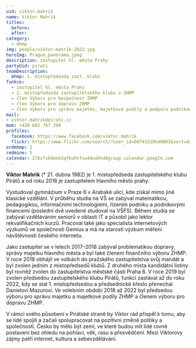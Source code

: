```yaml
---
uid: viktor.mahrik
name: Viktor Mahrik
titles:
  before: 
  after:
category:          
  - mhmp
img: people/viktor-mahrik-2022.jpg
heroImg: Prague_panorama.jpeg
description: zastupitel hl. města Prahy
partyUid: pirati
teamDescription:
  mhmp: 1. místopředseda zast. klubu
funkce: 
  - zastupitel hl. města Prahy
  - 1. místopředseda zastupitelského klubu v ZHMP
  - člen Výboru pro bezpečnost ZHMP
  - člen Výboru pro dopravu ZHMP
  - člen Výboru pro správu majetku, majetkové podíly a podporu podnikání ZHMP
mail:
- viktor.mahrik@pirati.cz
mob: +420 602 767 298
profiles:
  facebook: https://www.facebook.com/viktor.mahrik
  flickr: https://www.flickr.com/search/?user_id=68741528%40N03&sort=date-taken-desc&text=viktor%20mahrik&view_all=1
ordmhmp: 2
redmine: 5
calendar: 2l6sfsk9eeb3qfkuhtfuu44od4%40group.calendar.google.com
---
```


**Viktor Mahrik** (* 21. dubna 1982) je 1. místopředseda zastupitelského klubu Pirátů a od roku 2018 je zastupitelem hlavního město prahy.

Vystudoval gymnázium v Praze 6 v Arabské ulici, kde získal mimo jiné klasické vzdělání. V průběhu studia na VŠ se zabýval matematikou, pedagogikou, informačními technologiemi, řízením podniku a podnikovými financemi (poslední dvě uvedené studoval na VŠFS). Během studia se zabýval vzděláváním seniorů v oblasti IT a působil jako lektor rekvalifikačních kurzů. Pracoval také jako specialista internetových výzkumů ve společnosti Gemius a má na starosti výzkum měření návštěvnosti českého internetu.

Jako zastupitel se v letech 2017–2018 zabýval problematikou dopravy, správy majetku hlavního města a byl také členem finančního výboru ZHMP. V roce 2018 obhájil ve volbách do pražského zastupitelstva svůj mandát a byl zvolen jedním z místopředsedů klubů. Z druhého místa kandidátní listiny byl rovněž zvolen do zastupitelstva městské části Praha 6. V roce 2019 byl zvolen předsedou zastupitelského klubu Pirátů, funkci zastával až do roku 2022, kdy se stal 1. místopředsedou a předsednické křeslo přenechal Danielovi Mazurovi. Ve volebním období 2018 až 2022 byl předsedou výboru pro správu majetku a majetkové podíly ZHMP a členem výboru pro dopravu ZHMP.

V rámci svého působení v Pirátské straně by Viktor rád přispěl k tomu, aby se lidé spojili a začali spolupracovat na pozitivní změně politiky a společnosti. Česko by mělo být zemí, ve které budou mít lidé rovné postavení bez ohledu na pohlaví, věk, rasu a přesvědčení. Mezi Viktorovy zájmy patří internet, kultura a sebevzdělávání.
